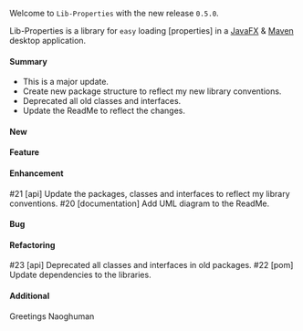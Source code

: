 Welcome to `Lib-Properties` with the new release `0.5.0`.

Lib-Properties is a library for `easy` loading [properties] in a [JavaFX] &amp; 
[Maven] desktop application.



#### Summary
* This is a major update.
* Create new package structure to reflect my new library conventions.
* Deprecated all old classes and interfaces.
* Update the ReadMe to reflect the changes.



#### New



#### Feature



#### Enhancement
#21 [api] Update the packages, classes and interfaces to reflect my library conventions.
#20 [documentation] Add UML diagram to the ReadMe.



#### Bug



#### Refactoring
#23 [api] Deprecated all classes and interfaces in old packages.
#22 [pom] Update dependencies to the libraries.



#### Additional



Greetings
Naoghuman



[//]: # (Issues which will be integrated in this release)



[//]: # (Links)
[JavaFX]:http://docs.oracle.com/javase/8/javase-clienttechnologies.htm
[Maven]:http://maven.apache.org/
